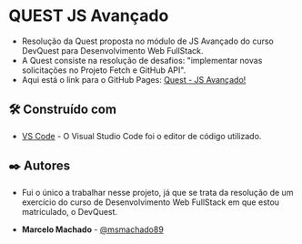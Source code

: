 # QUEST JS Avançado

* Resolução da Quest proposta no módulo de JS Avançado do curso DevQuest para Desenvolvimento Web FullStack.
* A Quest consiste na resolução de desafios: "implementar novas solicitações no Projeto Fetch e GitHub API".
* Aqui está o link para o GitHub Pages: [Quest - JS Avançado!](https://msmachado89.github.io/Quest-Fetch-GitHub-API/)

## 🛠️ Construído com

* [VS Code](https://code.visualstudio.com/) - O Visual Studio Code foi o editor de código utilizado.

## ✒️ Autores

* Fui o único a trabalhar nesse projeto, já que se trata da resolução de um exercício do curso de Desenvolvimento Web FullStack em que estou matriculado, o DevQuest.

* **Marcelo Machado** - [@msmachado89](https://github.com/msmachado89)
